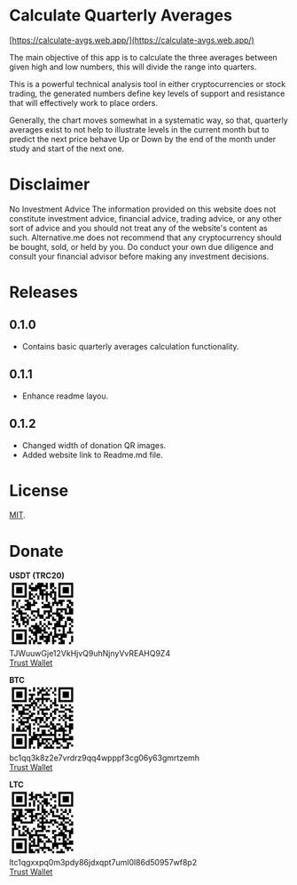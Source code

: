# Calculate Quarterly Averages

[https://calculate-avgs.web.app/](https://calculate-avgs.web.app/)

The main objective of this app is to calculate the three averages between given high and low numbers, this will divide the range into quarters.

This is a powerful technical analysis tool in either cryptocurrencies or stock trading, the generated numbers define key levels of support and resistance that will effectively work to place orders.

Generally, the chart moves somewhat in a systematic way, so that, quarterly averages exist to not help to illustrate levels in the current month but to predict the next price behave Up or Down by the end of the month under study and start of the next one.

# Disclaimer

No Investment Advice The information provided on this website does not constitute investment advice, financial advice, trading advice, or any other sort of advice and you should not treat any of the website's content as such. Alternative.me does not recommend that any cryptocurrency should be bought, sold, or held by you. Do conduct your own due diligence and consult your financial advisor before making any investment decisions.

# Releases

## 0.1.0

- Contains basic quarterly averages calculation functionality.

## 0.1.1

- Enhance readme layou.

## 0.1.2

- Changed width of donation QR images.
- Added website link to Readme.md file.

# License

[MIT](LICENSE).

# Donate

<strong>USDT (TRC20)</strong><br>
<img src="public/donate/usdt-trc20-address.jpg" alt="usdt-trc20-address" width="120"><br>
<span>TJWuuwGje12VkHjvQ9uhNjnyVvREAHQ9Z4</span><br>
<a href="https://link.trustwallet.com/send?coin=195&address=TJWuuwGje12VkHjvQ9uhNjnyVvREAHQ9Z4&token_id=TR7NHqjeKQxGTCi8q8ZY4pL8otSzgjLj6t">Trust Wallet</a>

<strong class="text-warning">BTC</strong><br>
<img src="public/donate/btc-address.jpg" alt="btc-address" width="120"><br>
<span class="text-warning">bc1qq3k8z2e7vrdrz9qq4wpppf3cg06y63gmrtzemh</span><br>
<a href="https://link.trustwallet.com/send?coin=0&address=bc1qq3k8z2e7vrdrz9qq4wpppf3cg06y63gmrtzemh">Trust Wallet</a>

<strong>LTC</strong><br>
<img src="public/donate/ltc-address.jpg" alt="ltc-address" width="120"><br>
<span>ltc1qgxxpq0m3pdy86jdxqpt7uml0l86d50957wf8p2</span><br>
<a href="https://link.trustwallet.com/send?coin=2&address=ltc1qgxxpq0m3pdy86jdxqpt7uml0l86d50957wf8p2">Trust Wallet</a>
